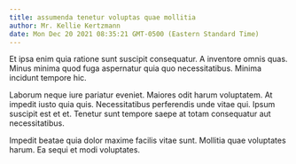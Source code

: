 ```yaml
---
title: assumenda tenetur voluptas quae mollitia
author: Mr. Kellie Kertzmann
date: Mon Dec 20 2021 08:35:21 GMT-0500 (Eastern Standard Time)
---
```

Et ipsa enim quia ratione sunt suscipit consequatur. A inventore omnis quas. Minus minima quod fuga aspernatur quia quo necessitatibus. Minima incidunt tempore hic.

 Laborum neque iure pariatur eveniet. Maiores odit harum voluptatem. At impedit iusto quia quis. Necessitatibus perferendis unde vitae qui. Ipsum suscipit est et et. Tenetur sunt tempore saepe at totam consequatur aut necessitatibus.

 Impedit beatae quia dolor maxime facilis vitae sunt. Mollitia quae voluptates harum. Ea sequi et modi voluptates.